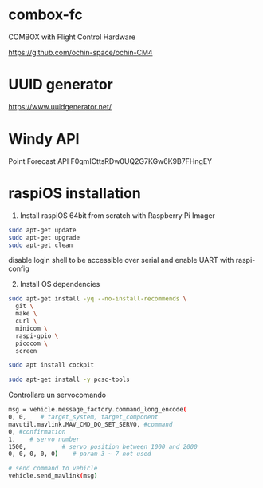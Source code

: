 # combox-fc
COMBOX with Flight Control Hardware

https://github.com/ochin-space/ochin-CM4



# UUID generator

https://www.uuidgenerator.net/


# Windy API

Point Forecast API
F0qmICttsRDw0UQ2G7KGw6K9B7FHngEY



# raspiOS installation

1. Install raspiOS 64bit from scratch
with Raspberry Pi Imager

```bash
sudo apt-get update
sudo apt-get upgrade
sudo apt-get clean
```

disable login shell to be accessible over serial
and enable UART with raspi-config

2. Install OS dependencies

```bash
sudo apt-get install -yq --no-install-recommends \
  git \
  make \
  curl \
  minicom \
  raspi-gpio \
  picocom \
  screen

sudo apt install cockpit

sudo apt-get install -y pcsc-tools
```

Controllare un servocomando

```bash
msg = vehicle.message_factory.command_long_encode(
0, 0,    # target_system, target_component
mavutil.mavlink.MAV_CMD_DO_SET_SERVO, #command
0, #confirmation
1,    # servo number
1500,          # servo position between 1000 and 2000
0, 0, 0, 0, 0)    # param 3 ~ 7 not used

# send command to vehicle
vehicle.send_mavlink(msg)
```
